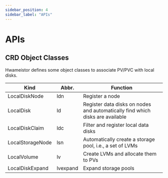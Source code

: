 ```yaml
---
sidebar_position: 4
sidebar_label: "APIs"
---
```


# APIs

## CRD Object Classes

Hwameistor defines some object classes to associate PV/PVC with local disks.

|Kind|Abbr.|Function|
|--|--|--|
|LocalDiskNode|ldn|Register a node|
|LocalDisk|ld|Register data disks on nodes and automatically find which disks are available|
|LocalDiskClaim|ldc|Filter and register local data disks|
|LocalStorageNode|lsn|Automatically create a storage pool, i.e., a set of LVMs|
|LocalVolume|lv|Create LVMs and allocate them to PVs|
|LocalDiskExpand|lvexpand|Expand storage pools|
